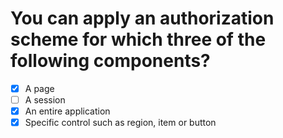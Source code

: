 # You can apply an authorization scheme for which three of the following components?

- [x] A page
- [ ] A session
- [x] An entire application
- [x] Specific control such as region, item or button